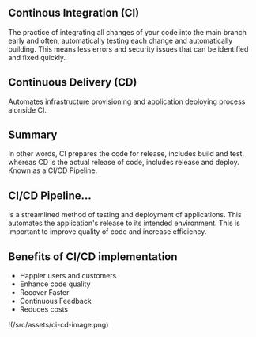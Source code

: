 ## Continous Integration (CI)
The practice of integrating all changes of your code into the main branch early and often, automatically testing each change and automatically building. 
    This means less errors and security issues that can be identified and fixed quickly.

## Continuous Delivery (CD)
Automates infrastructure provisioning and application deploying process alonside CI.

## Summary
In other words, CI prepares the code for release, includes build and test, whereas CD is the actual release of code, includes release and deploy. Known as a CI/CD Pipeline. 
    
## CI/CD Pipeline...
is a streamlined method of testing and deployment of applications. This automates the application's release to its intended environment. This is important to improve quality of code and increase efficiency. 

## Benefits of CI/CD implementation
-  Happier users and customers 
-  Enhance code quality   
-  Recover Faster  
-  Continuous Feedback 
-  Reduces costs

!(/src/assets/ci-cd-image.png)
